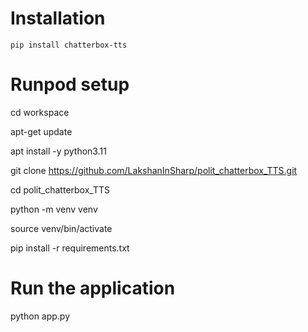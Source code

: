 
# Installation

```shell
pip install chatterbox-tts
```

# Runpod setup

cd workspace

apt-get update

apt install -y python3.11

git clone https://github.com/LakshanInSharp/polit_chatterbox_TTS.git

cd polit_chatterbox_TTS

python -m venv venv

source venv/bin/activate

pip install -r requirements.txt

# Run the application
python app.py
